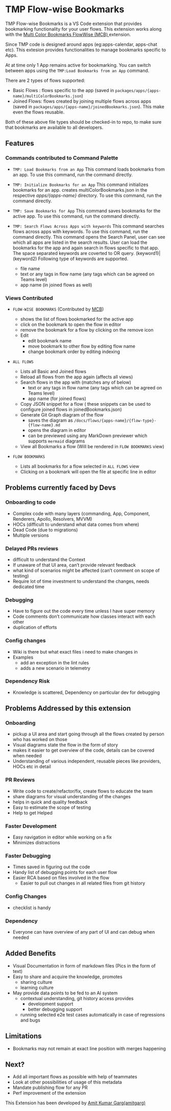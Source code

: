 # TMP Flow-wise Bookmarks

TMP Flow-wise Bookmarks is a VS Code extension that provides bookmarking functionality for your user flows. This extension works along with the [Multi Color Bookmarks FlowWise (MCB) ](https://marketplace.visualstudio.com/items?itemName=DeepakPahawa.flowbookmark) extension.

Since TMP code is designed around apps (eg:apps-calendar, apps-chat etc). This extesion provides functionalities to manage bookmarks specific to Apps. 

At at time only 1 App remains active for bookmarking. You can switch between apps using the `TMP:Load Bookmarks from an App` command.

There are 2 types of flows supported:
- Basic Flows : flows specific to the app (saved in `packages/apps/{apps-name}/multiColorBookmarks.json`)
- Joined Flows: flows created by joining multiple flows across apps (saved in `packages/apps/{apps-name}/joinedBookmarks.json`). This make even the flows reusable.

Both of these above file types should be checked-in to repo, to make sure that bookmarks are available to all developers.

## Features
### Commands contributed to Command Palette

- `TMP: Load Bookmarks from an App`
This command loads bookmarks from an app. To use this command, run the command directly.

- `TMP: Initialize Bookmarks for an App`
This command initializes bookmarks for an app. creates multiColorBookmarks.json in the respective *apps/{apps-name}* directory. To use this command, run the command directly.

- `TMP: Save Bookmarks for App`
This command saves bookmarks for the active app. To use this command, run the command directly.

- `TMP: Search Flows Across Apps with keywords`
This command searches flows across apps with keywords. To use this command, run the command directly. This command opens the Search Panel, user can see which all apps are listed in the search results. User can load the bookmarks for the app and again search in flows specific to that app. 
The space separated keywords are coverted to OR query. (keyword1)|(keyword2)
Following type of keywords are supported. 
    - file name
    - text or any tags in flow name (any tags which can be agreed on Teams level)
    - app name (in joined flows as well)

### Views Contributed
- `FLOW-WISE BOOKMARKS` (Contributed by [MCB]((https://marketplace.visualstudio.com/items?itemName=DeepakPahawa.flowbookmark)))
    - shows the list of flows bookmarked for the active app
    - click on the bookmark  to open the flow in editor 
    - remove the bookmark for a flow by clicking on the remove icon
    - Edit
        - edit bookmark name
        - move bookmark to other flow by editing flow name
        - change bookmark order by editing indexing

- `ALL FLOWS`
    - Lists all Basic and Joined flows
    - Reload all flows from the app again (affects all views)
    - Search flows in the app with  (matches any of below)
        - text or any tags in flow name (any tags which can be agreed on Teams level)
        - app name (for joined flows)
    - Copy JSON snippet for a flow ( these snippets can be used to configure joined flows in joinedBookmarks.json)
    - Generate Git Graph diagram of the flow
        - saves the diagram as `/docs/flows/{apps-name}/{flow-type}-{flow-name}.md`
        - opens the diagram in editor
        - can be previewed using any MarkDown previewer which supports `mermaid` diagrams
    - View all Bookmarks a flow (Will be rendered in `FLOW BOOKMARKS` view)

- `FLOW BOOKMARKS`
    - Lists all bookmarks for a flow selected in `ALL FLOWS` view
    - Clicking on a bookmark will open the file at specific line in editor

## Problems currently faced by Devs

### Onboarding to code
  - Complex code with many layers (commanding, App, Component, Renderers, Apollo, Resolvers, MVVM)
  - HOCs (difficult to understand what data comes from where)
  - Dead Code (due to migrations)
  - Multiple versions
### Delayed PRs reviews
  - difficult to understand the Context
  - If unaware of that UI area, can’t provide relevant feedback
  - what kind of scenarios might be affected (can’t comment on scope of testing)
  - Require lot of time investment to understand the changes, needs dedicated time
### Debugging
  - Have to figure out the code every time unless I have super memory
  - Code comments don’t communicate how classes interact with each other
  - duplication of efforts
### Config changes
  - Wiki is there but what exact files i need to make changes in
  - Examples
    - add an exception in the lint rules
    - adds a new scenario in telemetry
### Dependency Risk
  - Knowledge is scattered, Dependency on particular dev for debugging

## Problems Addressed by this extension
### Onboarding
  - pickup a UI area and start going through all the flows created by person who has worked on those
  - Visual diagrams state the flow in the form of story
  - makes it easier to get overview of the code, details can be covered when needed
  - Understanding of various independent, reusable pieces like providers, HOCs etc in detail
### PR Reviews
  - Write code to create/refactor/fix, create flows to educate the team
  - share diagrams for visual understanding of the changes
  - helps in quick and quality feedback
  - Easy to estimate the scope of testing
  - Help to get Helped
### Faster Development
  - Easy navigation in editor while working on a fix
  - Minimizes distractions
### Faster Debugging
  - Times saved in figuring out the code		
  - Handy list of debugging points for each user flow
  - Easier RCA based on files involved in the flow
    - Easier to pull out changes in all related files from git history
### Config Changes
  - checklist is handy
### Dependency
  - Everyone can have overview of any part of UI and can debug when needed

## Added Benefits
  - Visual Documentation in form of markdown files (Pics in the form of text)
  - Easy to share and acquire the knowledge, promotes 
    - sharing culture
    - learning culture
  - May provide data points to be fed to an AI system 
    - contextual understanding, git history access provides
      - development support
      - better debugging support 
    - running selected e2e test cases automatically in case of regressions and bugs

## Limitations
  - Bookmarks may not remain at exact line position with merges happening
## Next?
  - Add all important flows as possible with help of teammates
  - Look at other possibilities of usage of this metadata
  - Mandate publishing flow for any PR
  - Perf improvement of the extension

This Extension has been developed by [Amit Kumar Garg(amitgarg)](mailto:amitgarg@microsoft.com)